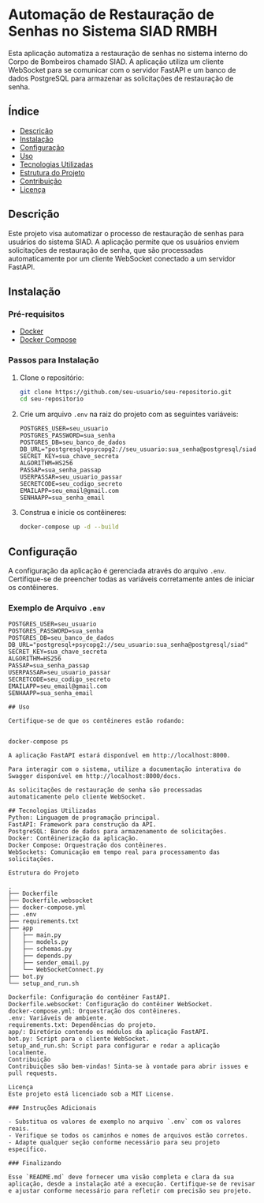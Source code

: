 
# Automação de Restauração de Senhas no Sistema SIAD RMBH

Esta aplicação automatiza a restauração de senhas no sistema interno do Corpo de Bombeiros chamado SIAD. A aplicação utiliza um cliente WebSocket para se comunicar com o servidor FastAPI e um banco de dados PostgreSQL para armazenar as solicitações de restauração de senha.

## Índice

- [Descrição](#descrição)
- [Instalação](#instalação)
- [Configuração](#configuração)
- [Uso](#uso)
- [Tecnologias Utilizadas](#tecnologias-utilizadas)
- [Estrutura do Projeto](#estrutura-do-projeto)
- [Contribuição](#contribuição)
- [Licença](#licença)

## Descrição

Este projeto visa automatizar o processo de restauração de senhas para usuários do sistema SIAD. A aplicação permite que os usuários enviem solicitações de restauração de senha, que são processadas automaticamente por um cliente WebSocket conectado a um servidor FastAPI.

## Instalação

### Pré-requisitos

- [Docker](https://www.docker.com/)
- [Docker Compose](https://docs.docker.com/compose/)

### Passos para Instalação

1. Clone o repositório:

    ```sh
    git clone https://github.com/seu-usuario/seu-repositorio.git
    cd seu-repositorio
    ```

2. Crie um arquivo `.env` na raiz do projeto com as seguintes variáveis:

    ```env
    POSTGRES_USER=seu_usuario
    POSTGRES_PASSWORD=sua_senha
    POSTGRES_DB=seu_banco_de_dados
    DB_URL="postgresql+psycopg2://seu_usuario:sua_senha@postgresql/siad"
    SECRET_KEY=sua_chave_secreta
    ALGORITHM=HS256
    PASSAP=sua_senha_passap
    USERPASSAR=seu_usuario_passar
    SECRETCODE=seu_codigo_secreto
    EMAILAPP=seu_email@gmail.com
    SENHAAPP=sua_senha_email
    ```

3. Construa e inicie os contêineres:

    ```sh
    docker-compose up -d --build
    ```

## Configuração

A configuração da aplicação é gerenciada através do arquivo `.env`. Certifique-se de preencher todas as variáveis corretamente antes de iniciar os contêineres.

### Exemplo de Arquivo `.env`

```env
POSTGRES_USER=seu_usuario
POSTGRES_PASSWORD=sua_senha
POSTGRES_DB=seu_banco_de_dados
DB_URL="postgresql+psycopg2://seu_usuario:sua_senha@postgresql/siad"
SECRET_KEY=sua_chave_secreta
ALGORITHM=HS256
PASSAP=sua_senha_passap
USERPASSAR=seu_usuario_passar
SECRETCODE=seu_codigo_secreto
EMAILAPP=seu_email@gmail.com
SENHAAPP=sua_senha_email

## Uso

Certifique-se de que os contêineres estão rodando:


docker-compose ps

A aplicação FastAPI estará disponível em http://localhost:8000.

Para interagir com o sistema, utilize a documentação interativa do Swagger disponível em http://localhost:8000/docs.

As solicitações de restauração de senha são processadas automaticamente pelo cliente WebSocket.

## Tecnologias Utilizadas
Python: Linguagem de programação principal.
FastAPI: Framework para construção da API.
PostgreSQL: Banco de dados para armazenamento de solicitações.
Docker: Contêinerização da aplicação.
Docker Compose: Orquestração dos contêineres.
WebSockets: Comunicação em tempo real para processamento das solicitações.

Estrutura do Projeto

.
├── Dockerfile
├── Dockerfile.websocket
├── docker-compose.yml
├── .env
├── requirements.txt
├── app
│   ├── main.py
│   ├── models.py
│   ├── schemas.py
│   ├── depends.py
│   ├── sender_email.py
│   └── WebSocketConnect.py
├── bot.py
└── setup_and_run.sh

Dockerfile: Configuração do contêiner FastAPI.
Dockerfile.websocket: Configuração do contêiner WebSocket.
docker-compose.yml: Orquestração dos contêineres.
.env: Variáveis de ambiente.
requirements.txt: Dependências do projeto.
app/: Diretório contendo os módulos da aplicação FastAPI.
bot.py: Script para o cliente WebSocket.
setup_and_run.sh: Script para configurar e rodar a aplicação localmente.
Contribuição
Contribuições são bem-vindas! Sinta-se à vontade para abrir issues e pull requests.

Licença
Este projeto está licenciado sob a MIT License.

### Instruções Adicionais

- Substitua os valores de exemplo no arquivo `.env` com os valores reais.
- Verifique se todos os caminhos e nomes de arquivos estão corretos.
- Adapte qualquer seção conforme necessário para seu projeto específico.

### Finalizando

Esse `README.md` deve fornecer uma visão completa e clara da sua aplicação, desde a instalação até a execução. Certifique-se de revisar e ajustar conforme necessário para refletir com precisão seu projeto.






